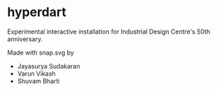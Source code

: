 # hyperdart

Experimental interactive installation for Industrial Design Centre's 50th anniversary.

Made with snap.svg by
- Jayasurya Sudakaran
- Varun Vikash
- Shuvam Bharti
